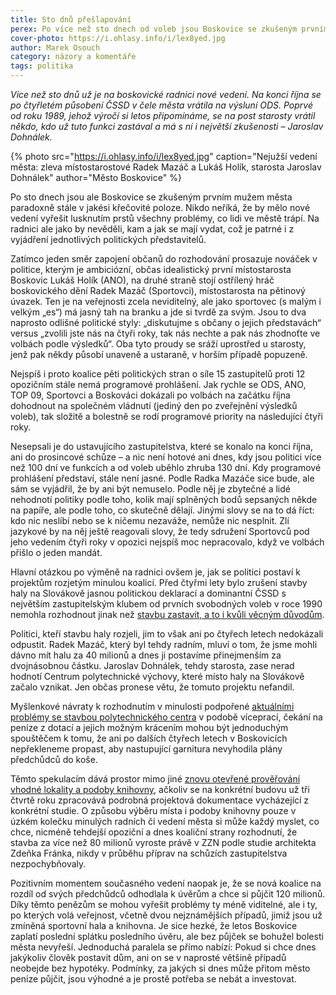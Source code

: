 ```yaml
---
title: Sto dnů přešlapování
perex: Po více než sto dnech od voleb jsou Boskovice se zkušeným prvním mužem v čele paradoxně stále v jakési křečovité poloze; na radnici jako by nevěděli, kam a jak se mají vydat, což je patrné i z vyjádření jednotlivých politických představitelů.
cover-photo: https://i.ohlasy.info/i/lex8yed.jpg
author: Marek Osouch
category: názory a komentáře
tags: politika
---
```


*Více než sto dnů už je na boskovické radnici nové vedení. Na konci října se po čtyřletém působení ČSSD v čele města vrátila na výsluní ODS. Poprvé od roku 1989, jehož výročí si letos připomínáme, se na post starosty vrátil někdo, kdo už tuto funkci zastával a má s ní i největší zkušenosti – Jaroslav Dohnálek.*

{% photo src="https://i.ohlasy.info/i/lex8yed.jpg" caption="Nejužší vedení města: zleva místostarostové Radek Mazáč a Lukáš Holík, starosta Jaroslav Dohnálek" author="Město Boskovice" %}

Po sto dnech jsou ale Boskovice se zkušeným prvním mužem města paradoxně stále v jakési křečovité poloze. Nikdo neříká, že by mělo nové vedení vyřešit lusknutím prstů všechny problémy, co lidi ve městě trápí. Na radnici ale jako by nevěděli, kam a jak se mají vydat, což je patrné i z vyjádření jednotlivých politických představitelů.

Zatímco jeden směr zapojení občanů do rozhodování prosazuje nováček v politice, kterým je ambiciózní, občas idealistický první místostarosta Boskovic Lukáš Holík (ANO), na druhé straně stojí ostřílený hráč boskovického dění Radek Mazáč (Sportovci), místostarosta na pětinový úvazek. Ten je na veřejnosti zcela neviditelný, ale jako sportovec (s malým i velkým „es“) má jasný tah na branku a jde si tvrdě za svým. Jsou to dva naprosto odlišné politické styly: „diskutujme s občany o jejich představách“ versus „zvolili jste nás na čtyři roky, tak nás nechte a pak nás zhodnoťte ve volbách podle výsledků“. Oba tyto proudy se sráží uprostřed u starosty, jenž pak někdy působí unaveně a ustaraně, v horším případě popuzeně.

Nejspíš i proto koalice pěti politických stran o síle 15 zastupitelů proti 12 opozičním stále nemá programové prohlášení. Jak rychle se ODS, ANO, TOP 09, Sportovci a Boskováci dokázali po volbách na začátku října dohodnout na společném vládnutí (jediný den po zveřejnění výsledků voleb), tak složitě a bolestně se rodí programové priority na následující čtyři roky.

Nesepsali je do ustavujícího zastupitelstva, které se konalo na konci října, ani do prosincové schůze – a nic není hotové ani dnes, kdy jsou politici více než 100 dní ve funkcích a od voleb uběhlo zhruba 130 dní. Kdy programové prohlášení představí, stále není jasné. Podle Radka Mazáče sice bude, ale sám se vyjádřil, že by ani být nemuselo. Podle něj je zbytečné a lidé nehodnotí politiky podle toho, kolik mají splněných bodů sepsaných někde na papíře, ale podle toho, co skutečně dělají. Jinými slovy se na to dá říct: kdo nic neslíbí nebo se k ničemu nezaváže, nemůže nic nesplnit. Zlí jazykové by na něj ještě reagovali slovy, že tedy sdružení Sportovců pod jeho vedením čtyři roky v opozici nejspíš moc nepracovalo, když ve volbách přišlo o jeden mandát.

Hlavní otázkou po výměně na radnici ovšem je, jak se politici postaví k projektům rozjetým minulou koalicí. Před čtyřmi lety bylo zrušení stavby haly na Slovákově jasnou politickou deklarací a dominantní ČSSD s největším zastupitelským klubem od prvních svobodných voleb v roce 1990 nemohla rozhodnout jinak než [stavbu zastavit, a to i kvůli věcným důvodům](http://www.ohlasy.info/clanky/2015/06/hala-zastavena.html).

Politici, kteří stavbu haly rozjeli, jim to však ani po čtyřech letech nedokázali odpustit. Radek Mazáč, který byl tehdy radním, mluví o tom, že jsme mohli dávno mít halu za 40 milionů a dnes ji postavíme přinejmenším za dvojnásobnou částku. Jaroslav Dohnálek, tehdy starosta, zase nerad hodnotí Centrum polytechnické výchovy, které místo haly na Slovákově začalo vznikat. Jen občas pronese větu, že tomuto projektu nefandil.

Myšlenkové návraty k rozhodnutím v minulosti podpořené [aktuálními problémy se stavbou polytechnického centra](http://www.ohlasy.info/clanky/2019/02/z-radnice.html) v podobě víceprací, čekání na peníze z dotací a jejich možným krácením mohou být jednoduchým spouštěčem k tomu, že ani po dalších čtyřech letech v Boskovicích nepřekleneme propast, aby nastupující garnitura nevyhodila plány předchůdců do koše.

Těmto spekulacím dává prostor mimo jiné [znovu otevřené prověřování vhodné lokality a podoby knihovny](http://www.ohlasy.info/clanky/2019/01/anketa-knihovna.html), ačkoliv se na konkrétní budovu už tři čtvrtě roku zpracovává podrobná projektová dokumentace vycházející z konkrétní studie. O způsobu výběru místa i podoby knihovny pouze v úzkém kolečku minulých radních či vedení města si může každý myslet, co chce, nicméně tehdejší opoziční a dnes koaliční strany rozhodnutí, že stavba za více než 80 milionů vyroste právě v ZZN podle studie architekta Zdeňka Fránka, nikdy v průběhu příprav na schůzích zastupitelstva nezpochybňovaly.

Pozitivním momentem současného vedení naopak je, že se nová koalice na rozdíl od svých předchůdců odhodlala k úvěrům a chce si půjčit 120 milionů. Díky těmto penězům se mohou vyřešit problémy ty méně viditelné, ale i ty, po kterých volá veřejnost, včetně dvou nejznámějších případů, jimiž jsou už zmíněná sportovní hala a knihovna. Je sice hezké, že letos Boskovice zaplatí poslední splátku posledního úvěru, ale bez půjček se bohužel bolesti města nevyřeší. Jednoduchá paralela se přímo nabízí: Pokud si chce dnes jakýkoliv člověk postavit dům, ani on se v naprosté většině případů neobejde bez hypotéky. Podmínky, za jakých si dnes může přitom město peníze půjčit, jsou výhodné a je prostě potřeba se nebát a investovat.

